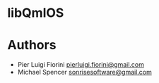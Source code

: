 libQmlOS
========

# Authors

* Pier Luigi Fiorini <pierluigi.fiorini@gmail.com>
* Michael Spencer <sonrisesoftware@gmail.com>

